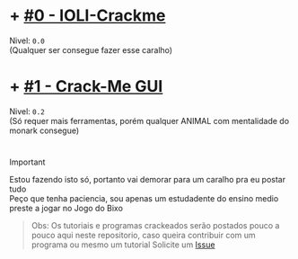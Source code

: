 # + [#0 - IOLI-Crackme](https://github.com/sickshark2007/crack-me/tree/main/%230%20-%20IOLI-Crackme) 
Nivel: ```0.0```</br>
(Qualquer ser consegue fazer esse caralho)

# + [#1 - Crack-Me GUI](https://github.com/sickshark2007/crack-me/tree/main/%231%20-%20Crack-Me%20GUI)
Nivel: ```0.2```</br>
(Só requer mais ferramentas, porém qualquer ANIMAL com mentalidade do monark consegue)

#
> [!IMPORTANT]
> Estou fazendo isto só, portanto vai demorar para um caralho pra eu postar tudo</br>
> Peço que tenha paciencia, sou apenas um estudadente do ensino medio preste a jogar no Jogo do Bixo</br>
> > Obs: Os tutoriais e programas crackeados serão postados pouco a pouco aqui neste repositorio, caso queira contribuir com um programa ou mesmo um tutorial Solicite um [Issue](https://github.com/sickshark2007/crack-me/issues)
